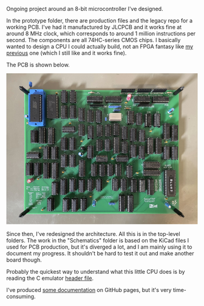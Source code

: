 Ongoing project around an 8-bit microcontroller I've designed.

In the prototype folder, there are production files and the legacy repo for a working PCB. I've had it manufactured by JLCPCB and it works fine at around 8 MHz clock, which corresponds to around 1 million instructions per second. The components are all 74HC-series CMOS chips. I basically wanted to design a CPU I could actually build, not an FPGA fantasy like
[my previous](https://github.com/Dosflange/Paver)
one (which I still like and it works fine).

The PCB is shown below.

![CPU board](https://github.com/Dosflange/Myth/blob/main/Controller-Board_abu.jpg)

Since then, I've redesigned the architecture. All this is in the top-level folders.
The work in the "Schematics" folder is based on the KiCad files I used for PCB production, but it's diverged a lot, and I am mainly using it to document my progress. It shouldn't be hard to test it out and make another board though.

Probably the quickest way to understand what this little CPU does is by reading the C emulator
[header file](https://github.com/Dosflange/Myth/blob/main/Dev/src/myth.h).

I've produced [some documentation](https://dosflange.github.io/Myth/groups.html) on GitHub pages, but it's very time-consuming.

